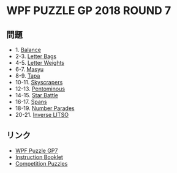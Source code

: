 # WPF PUZZLE GP 2018 ROUND 7

## 問題
- 1\. [Balance](../puzzle/balance.md)
- 2-3. [Letter Bags](../puzzle/letterbags.md)
- 4-5. [Letter Weights](../puzzle/letterweights.md)
- 6-7. [Masyu](../puzzle/masyu.md)
- 8-9. [Tapa](../puzzle/tapa.md)
- 10-11. [Skyscrapers](../puzzle/skyscrapers.md)
- 12-13. [Pentominous](../puzzle/pentominous.md)
- 14-15. [Star Battle](../puzzle/starbattle.md)
- 16-17. [Spans](../puzzle/spans.md)
- 18-19. [Number Parades](../puzzle/numberparades.md)
- 20-21. [Inverse LITSO](../puzzle/inverselitso.md)

## リンク
- [WPF Puzzle GP7](https://gp.worldpuzzle.org/content/wpf-puzzle-gp7-2)
- [Instruction Booklet](https://gp.worldpuzzle.org/content/instruction-booklet-78)
- [Competition Puzzles](https://gp.worldpuzzle.org/content/competition-puzzles-43)
